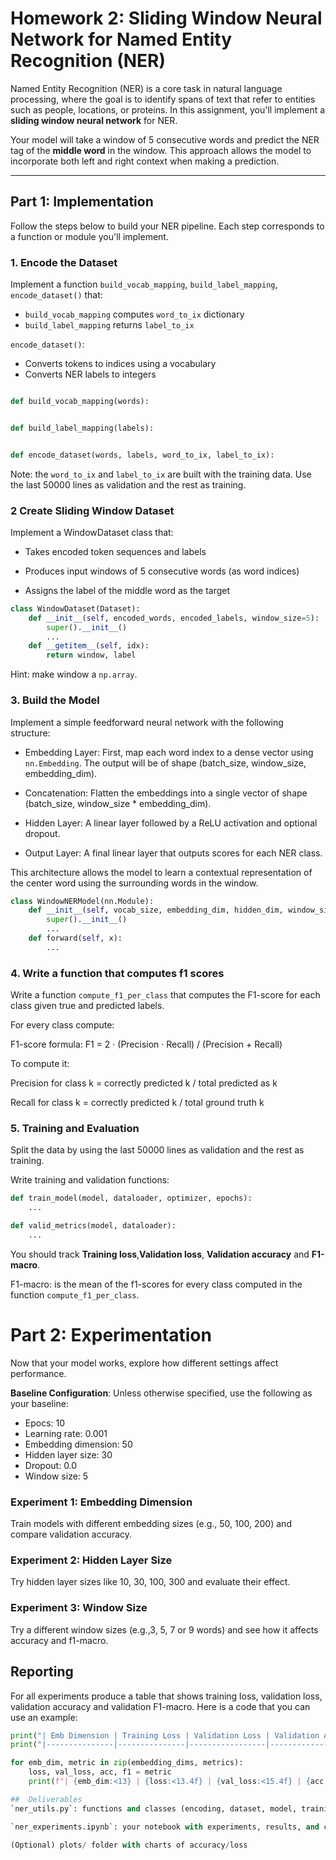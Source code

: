 # Homework 2: Sliding Window Neural Network for Named Entity Recognition (NER)

Named Entity Recognition (NER) is a core task in natural language processing, where the goal is to identify spans of text that refer to entities such as people, locations, or proteins. In this assignment, you'll implement a **sliding window neural network** for NER.

Your model will take a window of 5 consecutive words and predict the NER tag of the **middle word** in the window. This approach allows the model to incorporate both left and right context when making a prediction.

---

## Part 1: Implementation

Follow the steps below to build your NER pipeline. Each step corresponds to a function or module you'll implement.

### 1. Encode the Dataset

Implement a function `build_vocab_mapping`, `build_label_mapping`, `encode_dataset()` that:
- `build_vocab_mapping` computes `word_to_ix` dictionary
- `build_label_mapping` returns `label_to_ix`

`encode_dataset()`:
- Converts tokens to indices using a vocabulary
- Converts NER labels to integers

```python

def build_vocab_mapping(words):


def build_label_mapping(labels):


def encode_dataset(words, labels, word_to_ix, label_to_ix):
```

Note: the `word_to_ix` and `label_to_ix` are built with the training data. Use the last 50000 lines as validation and the rest as training.

### 2 Create Sliding Window Dataset

Implement a WindowDataset class that:

- Takes encoded token sequences and labels

- Produces input windows of 5 consecutive words (as word indices)

- Assigns the label of the middle word as the target

```python
class WindowDataset(Dataset):
    def __init__(self, encoded_words, encoded_labels, window_size=5):
        super().__init__()
        ...
    def __getitem__(self, idx):
        return window, label
```
Hint: make window a `np.array`.

### 3. Build the Model

Implement a simple feedforward neural network with the following structure:

- Embedding Layer: First, map each word index to a dense vector using `nn.Embedding`. The output will be of shape (batch_size, window_size, embedding_dim).

- Concatenation: Flatten the embeddings into a single vector of shape (batch_size, window_size * embedding_dim).

- Hidden Layer: A linear layer followed by a ReLU activation and optional dropout.

- Output Layer: A final linear layer that outputs scores for each NER class.

This architecture allows the model to learn a contextual representation of the center word using the surrounding words in the window.

```python
class WindowNERModel(nn.Module):
    def __init__(self, vocab_size, embedding_dim, hidden_dim, window_size, num_classes):
        super().__init__()
        ...
    def forward(self, x):
        ...

```

### 4. Write a function that computes f1 scores

Write a function `compute_f1_per_class` that computes the F1-score for each class given true and predicted labels.

For every class compute:

F1-score formula:
F1 = 2 · (Precision · Recall) / (Precision + Recall)

To compute it:

Precision for class k = correctly predicted k / total predicted as k

Recall for class k = correctly predicted k / total ground truth k



### 5. Training and Evaluation
Split the data by using the last 50000 lines as validation and the rest as training.



Write training and validation functions:

```python
def train_model(model, dataloader, optimizer, epochs):
    ...

def valid_metrics(model, dataloader):
    ...

```

You should track **Training loss**,**Validation loss**, **Validation accuracy** and **F1-macro**.

F1-macro: is the mean of the f1-scores for every class computed in the function `compute_f1_per_class`.

# Part 2: Experimentation

Now that your model works, explore how different settings affect performance.



**Baseline Configuration**:
Unless otherwise specified, use the following as your baseline:
- Epocs: 10 
- Learning rate: 0.001
- Embedding dimension: 50
- Hidden layer size: 30
- Dropout: 0.0
- Window size: 5


### Experiment 1: Embedding Dimension
Train models with different embedding sizes (e.g., 50, 100, 200) and compare validation accuracy.

### Experiment 2: Hidden Layer Size
Try hidden layer sizes like 10, 30, 100, 300 and evaluate their effect.

### Experiment 3: Window Size
Try a different window sizes (e.g.,3, 5,  7 or 9 words) and see how it affects accuracy and f1-macro.

## Reporting
For all experiments produce a table that shows training loss, validation loss, validation accuracy and validation F1-macro.
Here is a code that you can use an example:

```python
print("| Emb Dimension | Training Loss | Validation Loss | Validation Acc | F1-macro |")
print("|---------------|---------------|-----------------|----------------|----------|")

for emb_dim, metric in zip(embedding_dims, metrics):
    loss, val_loss, acc, f1 = metric
    print(f"| {emb_dim:<13} | {loss:<13.4f} | {val_loss:<15.4f} | {acc:<15.2f} | {f1:<15.2f} |")

##  Deliverables
`ner_utils.py`: functions and classes (encoding, dataset, model, training)

`ner_experiments.ipynb`: your notebook with experiments, results, and commentary

(Optional) plots/ folder with charts of accuracy/loss


